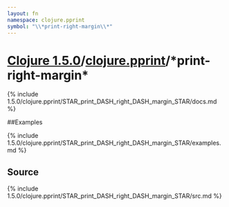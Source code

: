 ```yaml
---
layout: fn
namespace: clojure.pprint
symbol: "\\*print-right-margin\\*"
---
```


# [Clojure 1.5.0](../../)/[clojure.pprint](../)/\*print-right-margin\*

{% include 1.5.0/clojure.pprint/STAR_print_DASH_right_DASH_margin_STAR/docs.md %}

##Examples

{% include 1.5.0/clojure.pprint/STAR_print_DASH_right_DASH_margin_STAR/examples.md %}
## Source
{% include 1.5.0/clojure.pprint/STAR_print_DASH_right_DASH_margin_STAR/src.md %}

